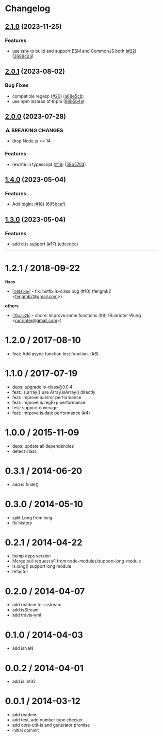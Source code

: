# Changelog

## [2.1.0](https://github.com/node-modules/is-type-of/compare/v2.0.1...v2.1.0) (2023-11-25)


### Features

* use tshy to build and support ESM and CommonJS both ([#22](https://github.com/node-modules/is-type-of/issues/22)) ([3688cd6](https://github.com/node-modules/is-type-of/commit/3688cd67dbb75304016220ec4f882a56dcc8d38f))

## [2.0.1](https://github.com/node-modules/is-type-of/compare/v2.0.0...v2.0.1) (2023-08-02)


### Bug Fixes

* compatible regexp ([#20](https://github.com/node-modules/is-type-of/issues/20)) ([a68e5cb](https://github.com/node-modules/is-type-of/commit/a68e5cbd23afc82a9e1d3a9cb48116bc104ca067))
* use npm instead of tnpm ([96b5b4e](https://github.com/node-modules/is-type-of/commit/96b5b4e436b6ab33568510e8dc9dab9ce4a891a6))

## [2.0.0](https://github.com/node-modules/is-type-of/compare/v1.4.0...v2.0.0) (2023-07-28)


### ⚠ BREAKING CHANGES

* drop Node.js <= 14

### Features

* rewrite in typescript ([#19](https://github.com/node-modules/is-type-of/issues/19)) ([58b5703](https://github.com/node-modules/is-type-of/commit/58b5703ea3329b29790963e221023e8deeb0f97d))

## [1.4.0](https://github.com/node-modules/is-type-of/compare/v1.3.0...v1.4.0) (2023-05-04)


### Features

* Add bigInt ([#18](https://github.com/node-modules/is-type-of/issues/18)) ([695bcaf](https://github.com/node-modules/is-type-of/commit/695bcaf30d0b808012ddad169ccc3cef0c55202f))

## [1.3.0](https://github.com/node-modules/is-type-of/compare/v1.2.1...v1.3.0) (2023-05-04)


### Features

* add d.ts support ([#17](https://github.com/node-modules/is-type-of/issues/17)) ([edcedcc](https://github.com/node-modules/is-type-of/commit/edcedcc70af64c054cc834e5dd2ed79edd4692ff))

---


1.2.1 / 2018-09-22
==================

**fixes**
  * [[`1468e4e`](http://github.com/node-modules/is-type-of/commit/1468e4e2d2a1221ff25187f430e5546db2fadacc)] - fix: hotfix is-class bug (#10) (fengmk2 <<fengmk2@gmail.com>>)

**others**
  * [[`32aab2b`](http://github.com/node-modules/is-type-of/commit/32aab2b5431e76529f2cf9ddf1d112b99ed05394)] - chore: Improve some functions (#8) (Runrioter Wung <<runrioter@gmail.com>>)

1.2.0 / 2017-08-10
==================

  * feat: Add async function test function. (#6)

1.1.0 / 2017-07-19
==================

  * deps: upgrade is-class@0.0.4
  * feat: is.array() use Array.isArray() directly
  * feat: improve is.error performance
  * feat: improve is.regExp performance
  * test: support coverage
  * feat: imrpove is.date performance (#4)

1.0.0 / 2015-11-09 
==================

  * deps: update all dependencies
  * detect class

0.3.1 / 2014-06-20
==================

  * add is.finite()

0.3.0 / 2014-05-10
==================

  * split Long from long
  * fix history

0.2.1 / 2014-04-22
==================

  * bump deps version
  * Merge pull request #1 from node-modules/support-long-module
  * is.long() support long module
  * refactor

0.2.0 / 2014-04-07
==================

  * add readme for isstream
  * add isStream
  * add travis-yml

0.1.0 / 2014-04-03
==================

  * add isNaN

0.0.2 / 2014-04-01
==================

  * add is.int32

0.0.1 / 2014-03-12
==================

  * add readme
  * add test, add number type checker
  * add core-util-is and generator promise
  * Initial commit
